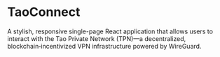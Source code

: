 # TaoConnect
A stylish, responsive single-page React application that allows users to interact with the Tao Private Network (TPN)—a decentralized, blockchain‑incentivized VPN infrastructure powered by WireGuard.
